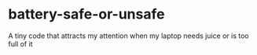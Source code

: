 # battery-safe-or-unsafe
A tiny code that attracts my attention when my laptop needs juice or is too full of it 
